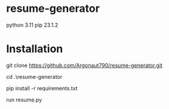 # resume-generator

python 3.11
pip 23.1.2

# Installation

git clone https://github.com/Argonaut790/resume-generator.git

cd .\resume-generator

pip install -r requirements.txt

run resume.py
